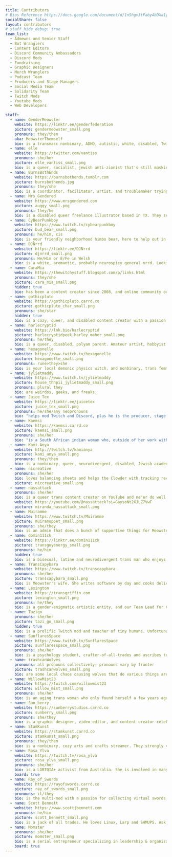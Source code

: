 ```yaml
---
title: Contributors
# Bios Reference https://docs.google.com/document/d/1nShgv3tFabyAbDXa1ylSSt0Tw4ucjW55cYVgEIMP5tk/edit?usp=sharing
socialShare: false
layout: contributors
# staff_hide_debug: true
team_list:
  - Admewns and Senior Staff
  - Bot Wranglers
  - Content Editors
  - Discord Community Ambassadors
  - Discord Mods
  - Fundraising
  - Graphic Designers
  - Merch Wranglers
  - Podcast Team
  - Producers and Stage Managers
  - Social Media Team
  - Solidarity Team
  - Twitch Mods
  - Youtube Mods
  - Web Developers

staff:
  - name: GenderMeowster 
    website: https://linktr.ee/genderfederation
    picture: gendermeowster_small.png
    pronouns: they/them
    aka: MeowsterThemself
    bio: is a transmasc nonbinary, ADHD, autistic, white, disabled, Twitch affiliate who believes in **Trans Joy for Trans Liberation**! They are offering comfy, cozy, moderated, trans-forward, queer spaces & content, and created both the [Genderful Podcast](https://www.genderfulpodcast.com) and the Gender Federation stream team. They are also a member of the [Disabled Content Creators Collective](https://www.twitch.tv/team/disabledcccollective) stream team on Twitch.
  - name: elle
    website: https://twitter.com/vantiss
    pronouns: she/her
    picture: elle_vantiss_small.png
    bio: is a queer, socialist, jewish anti-zionist that's still masking because COVID isn't over. Protect the vulnerable people around you and wear a mask. She also pokes Discord for the Clowder sometimes.
  - name: BurnsBothEnds
    website: https://burnsbothends.tumblr.com
    picture: burnsbothends.jpg
    pronouns: they/she
    bio: is a coordinator, facilitator, artist, and troublemaker trying to help people make the world a little bit better.
  - name: Mrs_Gendered
    website: https://www.mrsgendered.com
    picture: auggy_small.png
    pronouns: they/he
    bio: is a disabled queer freelance illustrator based in TX. They seek to create safe places for LGBTQ+ folks to enjoy art and experience healthy community.
  - name: CyBearPunkboy
    website: https://www.twitch.tv/cybearpunkboy
    picture: bud_bear_small.png
    pronouns: he/him, cis
    bio: is your friendly neighborhood himbo bear, here to help out in any way possible!
  - name: DJNrrd
    website: https://linktr.ee/DJNrrd
    picture: djnrrd_small.png
    pronouns: He/Him or E/Fe in Welsh
    bio: is a white, aromantic, probably neurospicy general nrrd. Looking after technical infrastructure for the community, DJ also streams point & click and puzzle games on Twitch.
  - name: CaraMia
    website: https://thewitchystuff.blogspot.com/p/links.html
    pronouns: they/she
    picture: cara_mia_small.png
    hidden: true
    bio: has been a content creator since 2008, and online community organizer and informal spiritual educator since 2009. They didn't realize any of those things until later, and got more formal with them over the years. Also known as cutewitch772 most places on the internet, they are a queer, vegan, anti-racist, intersectional feminist, neurodiverse, Pagan Witch, and likely to speak about any of those topics. Cara holds a degree in Theatre Arts, and having worked and played both onstage and behind the scenes, finds those lessons being present everywhere she goes.
  - name: gothicpluto
    website: https://gothicpluto.carrd.co
    picture: gothicpluto_char_small.png
    pronouns: she/star
    hidden: true
    bio: is a cozy, queer, and disabled content creator with a passion for social justice, and an affinity for farming simulators. Star is a member of the Disabled Content Creators Collective and aims to create a cozy safer-space for marginalized folks on Twitch!
  - name: harlecryptid
    website: https://lnk.bio/harlecryptid
    picture: harlecryptidpeek_harley_maher_small.png
    pronouns: he/they
    bio: is a queer, disabled, polyam parent. Amateur artist, hobbyist photographer, part-time cosplayer, and streamer (primarily console, rarely PC).
  - name: hexagonelle
    website: https://www.twitch.tv/hexagonelle
    picture: hexagonelle_small.png
    pronouns: rune>they>she
    bio: is your local demonic physics witch, and nonbinary, trans femme, and acespec to boot! Catch them at [twitch.tv/hexagonelle](https://twitch.tv/hexagonelle).
  - name: jylietmaddy
    website: https://www.twitch.tv/jylietmaddy
    picture: house_thhpii_jylietmaddy_small.png
    pronouns: plural they
    bio: are weirdos, geeks, and freaks.
  - name: Juice_Tex
    website: https://linktr.ee/juicetex
    picture: juice_tex_small.png
    pronouns: he/she/any neopronouns
    bio: "helps mod Twitch and Discord, plus he is the producer, stage manager, and guest wrangler for Genderful. Xe streams a variety of content on a random schedule at https://www.twitch.tv/juice_tex"
  - name: Kaemsi
    website: https://kaemsi.carrd.co
    picture: kaemsi_small.png
    pronouns: she/her
    bio: "is a South African indian woman who, outside of her work with the Clowder; works on her Psychology degree, and freelances as a Diversity, Equity & Inclusion Consultant. She is also known around the internet as a variety streamer on Twitch. Lover of laughs with liberal spice, her spaces firmly uphold the belief that #DiversityIsGlorious!"
  - name: Kami Anya
    website: http://twitch.tv/kamianya
    picture: kami_anya_small.png
    pronouns: they/them
    bio: is a nonbinary, queer, neurodivergent, disabled, Jewish academic and streamer. Streaming wise, they love indie games, and academically their doctorate is in linguistic anthropology with a focus on gender.
  - name: nicreative
    pronouns: she/her
    bio: loves balancing sheets and helps the Clowder with tracking receipts.
    picture: niccreative_small.png
  - name: nassattack
    pronouns: she/her
    bio: is a queer trans content creator on YouTube and ne'er do well.
    website: https://youtube.com/@nassattack?si=GaysoNt2XJLZ7VwF
    picture: miranda_nassattack_small.png
  - name: Muiramme
    website: https://www.twitch.tv/Muiramme
    picture: muiramuppet_small.png
    pronouns: she/they
    bio: is an admin that does a bunch of supportive things for Meowster and very occasionally streams their own things.
  - name: domin111ck
    website: https://linktr.ee/domin111ck
    picture: transguyenergy_small.png
    pronouns: he/him
    hidden: true
    bio: is a bisexual, latine and neurodivergent trans man who enjoys making queer community, content creation, and eating snacks while supporting his friends on [Twitch](https://www.twitch.tv/domin111ck).
  - name: TransCapybara
    website: https://www.twitch.tv/transcapybara
    pronouns: she/her
    picture: transcapybara_small.png
    bio: is Meowster's wife. She writes software by day and cooks delicious food at night. She'll sometimes come on stream to read from a book or to make funny noises.
  - name: Lexington
    website: https://transgriffin.com
    picture: lexington_small.png
    pronouns: he/they
    bio: is a gender-enigmatic artistic entity, and our Team Lead for Content Editors and Graphic Designers. His main projects are the graphics supply for social media and the final editing of the Genderful Podcast.
  - name: Tazigo
    pronouns: she/her
    picture: tazi_go_small.png
    hidden: true
    bio: is a prolific Twitch mod and teacher of tiny humans. Unfortunately, they keep growing, and Tazi feels older and shorter every day.
  - name: SunflaresSpace
    website: https://www.twitch.tv/SunflaresSpace
    picture: sunflaresspace_small.png
    pronouns: she/her
    bio: is a psychology student, crafter-of-all-trades and ascribes to aggressive positivity towards herself and her friends. Often this leads to tangents about selfcare on her streams, to her friends' amusement.
  - name: trashcanWolves
    pronouns: all pronouns collectively; pronouns vary by fronter
    picture: trashcanwolves_small.png
    bio: are some local chaos causing wolves that do various things around the community.
  - name: WillowMist23
    website: https://twitch.com/willowmist23
    picture: willow_mist_small.png
    pronouns: she/her
    bio: is an aging trans woman who only found herself a few years ago. She loves board games and LEGO sets, and loves spending time with the community.
  - name: Sun_berry
    website: https://sunberrystudios.carrd.co
    picture: sunberry_small.png
    pronouns: she/they
    bio: is a graphic designer, video editor, and content creator celebrating authentic joy and passion projects for folks all over the world.
  - name: StamKunst
    website: https://stamkunst.carrd.co
    picture: stamkunst_small.png
    pronouns: they/them
    bio: is a nonbinary, cozy arts and crafts streamer. They strongly value kindness, making people laugh, and love using their creative abilities for a good cause. “Stam” is pronounced like “Stahm”, “Kunst” rhymes with “Kirsten Dunst”, so don't worry, it's not rude, just Dutch!
  - name: Rosa_Ylva
    website: https://twitch.tv/rosa_ylva
    picture: rosa_ylva_small.png
    pronouns: she/her
    bio: is a LGBTQIA+ activist from Australia. She is involved in many different LGBTQIA+ projects, including being the owner of the Aegis Security System.
    board: true
  - name: Ray_of_Swords
    website: https://rayofswords.carrd.co
    picture: ray_of_swords_small.png
    pronouns: it/they
    bio: is the multi-mod with a passion for collecting virtual swords, so much so that it now owns a real sword too! They also have many hobbies, including streaming on their own channel and sometimes it joins Meowster on stream to play cute cozy games.
  - name: Scott Bennett
    website: https://www.scottjbennett.com
    pronouns: he/him
    picture: scott_bennett_small.png
    bio: is a jack of all trades. He loves Linux, Larp and SHMUPS. Ask him to help you with your project, he will probably say yes!
  - name: Momster
    pronouns: she/her
    picture: momster_small.png
    bio: is a serial entrepreneur specializing in leadership & organizational efficiency.
    board: true
---
```

